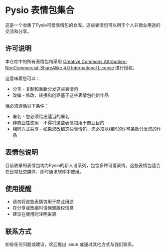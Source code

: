 # Pysio 表情包集合

这是一个收集了Pysio可爱表情包的仓库。这些表情包可以用于个人非商业用途的交流和分享。

## 许可说明

本仓库中的所有表情包均采用 [Creative Commons Attribution-NonCommercial-ShareAlike 4.0 International License](LICENSE) 进行授权。

这意味着您可以：
- 分享 - 复制和重新分发这些表情包
- 改编 - 修改、转换和创建基于这些表情包的新作品

但必须遵循以下条件：
- 署名 - 您必须给出适当的署名
- 非商业性使用 - 不得将这些表情包用于商业目的
- 相同方式共享 - 如果您改编这些表情包，您必须以相同的许可条款分发您的作品

## 表情包说明

目前收录的表情包均为Pysio的新人设系列，包含多种可爱表情。这些表情包适合在日常社交媒体、即时通讯软件中使用。

## 使用提醒

- 请勿将这些表情包用于商业用途
- 在分享或改编时请保留版权信息
- 建议在使用时注明来源

## 联系方式

如有任何问题或建议，欢迎提出 issue 或通过其他方式与我们联系。
